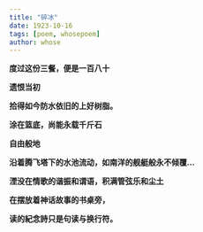 ```yaml
---
title: "碎冰"
date: 1923-10-16
tags: [poem, whosepoem]
author: whose
---
```


**度过这份三餐，便是一百八十**

**遗恨当初**

**拾得如今防水依旧的上好树脂。**

**涂在篮底，尚能永载千斤石**

**自由般地**

**沿着腾飞塔下的水池流动，如南洋的舰艇般永不倾覆…**

**湮没在情歌的谐振和谓语，积满管弦乐和尘土**

**在摆放着神话故事的书桌旁，**

**读的紀念詩只是句读与换行符。**
